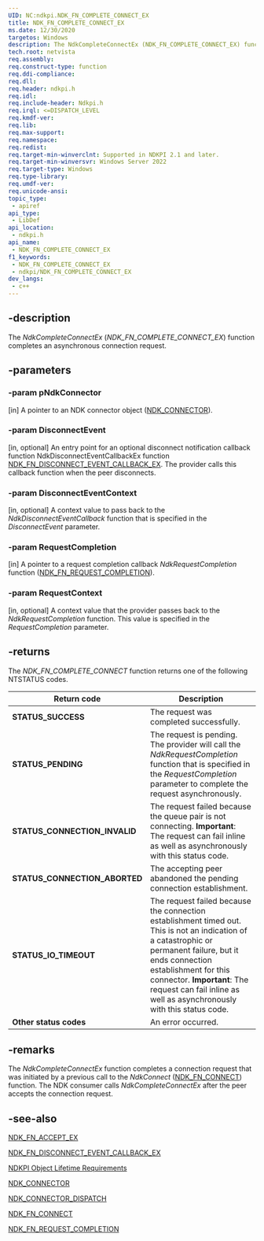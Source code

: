 ```yaml
---
UID: NC:ndkpi.NDK_FN_COMPLETE_CONNECT_EX
title: NDK_FN_COMPLETE_CONNECT_EX
ms.date: 12/30/2020
targetos: Windows
description: The NdkCompleteConnectEx (NDK_FN_COMPLETE_CONNECT_EX) function completes an asynchronous connection request.
tech.root: netvista
req.assembly: 
req.construct-type: function
req.ddi-compliance: 
req.dll: 
req.header: ndkpi.h
req.idl: 
req.include-header: Ndkpi.h
req.irql: <=DISPATCH_LEVEL
req.kmdf-ver: 
req.lib: 
req.max-support: 
req.namespace: 
req.redist: 
req.target-min-winverclnt: Supported in NDKPI 2.1 and later.
req.target-min-winversvr: Windows Server 2022
req.target-type: Windows
req.type-library: 
req.umdf-ver: 
req.unicode-ansi: 
topic_type:
 - apiref
api_type:
 - LibDef
api_location:
 - ndkpi.h
api_name:
 - NDK_FN_COMPLETE_CONNECT_EX
f1_keywords:
 - NDK_FN_COMPLETE_CONNECT_EX
 - ndkpi/NDK_FN_COMPLETE_CONNECT_EX
dev_langs:
 - c++
---
```


## -description

The *NdkCompleteConnectEx* (*NDK_FN_COMPLETE_CONNECT_EX*) function completes an asynchronous connection request.

## -parameters

### -param pNdkConnector

[in]
A pointer to an NDK connector object ([NDK_CONNECTOR](./ns-ndkpi-_ndk_connector.md)).

### -param DisconnectEvent

[in, optional] 
An entry point for an optional disconnect notification callback function NdkDisconnectEventCallbackEx function [NDK_FN_DISCONNECT_EVENT_CALLBACK_EX](nc-ndkpi-ndk_fn_disconnect_event_callback_ex.md). The provider calls this callback function when the peer disconnects.

### -param DisconnectEventContext 

[in, optional]
A context value to pass back to the *NdkDisconnectEventCallback* function that is specified in the *DisconnectEvent* parameter.

### -param RequestCompletion 

[in]
A pointer to a request completion callback *NdkRequestCompletion* function ([NDK_FN_REQUEST_COMPLETION](./nc-ndkpi-ndk_fn_request_completion.md)).

### -param RequestContext 

[in, optional]
A context value that the provider passes back to the *NdkRequestCompletion* function. This value is specified in the *RequestCompletion* parameter.

## -returns

The *NDK_FN_COMPLETE_CONNECT* function returns one of the following NTSTATUS codes.

|Return code|Description|
|--- |--- |
|**STATUS_SUCCESS**|The request was completed successfully.|
|**STATUS_PENDING**|The request is pending. The provider will call the _NdkRequestCompletion_ function that is specified in the _RequestCompletion_ parameter to complete the request asynchronously.|
|**STATUS_CONNECTION_INVALID**|The request failed because the queue pair is not connecting. **Important**: The request can fail inline as well as asynchronously with this status code.|
|**STATUS_CONNECTION_ABORTED**|The accepting peer abandoned the pending connection establishment.|
|**STATUS_IO_TIMEOUT**|The request failed because the connection establishment timed out. This is not an indication of a catastrophic or permanent failure, but it ends connection establishment for this connector. **Important**: The request can fail inline as well as asynchronously with this status code.|
|**Other status codes**|An error occurred.|

## -remarks

The *NdkCompleteConnectEx* function completes a connection request that was  initiated by a previous call to the *NdkConnect* ([NDK_FN_CONNECT](./nc-ndkpi-ndk_fn_connect.md)) function. The NDK consumer calls *NdkCompleteConnectEx* after the peer accepts the connection request.

## -see-also

[NDK_FN_ACCEPT_EX](nc-ndkpi-ndk_fn_accept_ex.md)

[NDK_FN_DISCONNECT_EVENT_CALLBACK_EX](nc-ndkpi-ndk_fn_disconnect_event_callback_ex.md)

[NDKPI Object Lifetime Requirements](/windows-hardware/drivers/network/ndkpi-object-lifetime-requirements)

[NDK_CONNECTOR](./ns-ndkpi-_ndk_connector.md)

[NDK_CONNECTOR_DISPATCH](./ns-ndkpi-_ndk_connector_dispatch.md)



[NDK_FN_CONNECT](./nc-ndkpi-ndk_fn_connect.md)



[NDK_FN_REQUEST_COMPLETION](./nc-ndkpi-ndk_fn_request_completion.md)